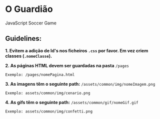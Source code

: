 # O Guardião
JavaScript Soccer Game

## Guidelines:

**1. Evitem a adição de Id's nos ficheiros `.css` por favor. Em vez criem classes (`.nomeClasse`).**

**2. As páginas HTML devem ser guardadas na pasta** `/pages`
```
Exemplo: /pages/nomePagina.html
```
**3. As imagens têm o seguinte path:** `/assets/common/img/nomeImagem.png`
```
Exemplo: assets/common/img/cenario.png
```
**4. As gifs têm o seguinte path:** `/assets/common/gif/nomeGif.gif`
```
Exemplo: assets/common/img/confetti.png
```
